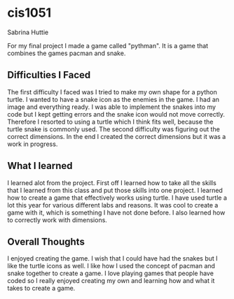 # cis1051
Sabrina Huttie 

For my final project I made a game called "pythman". It is a game that combines the games pacman and snake. 


## Difficulties I Faced
The first difficulty I faced was I tried to make my own shape for a python turtle. I wanted to have a snake icon as the enemies in the game. I had an image and everything ready. I was able to implement the snakes into my code but I kept getting errors and the snake icon would not move correctly. Therefore I resorted to using a turtle which I think fits well, because the turtle snake is commonly used. The second difficulty was figuring out the correct dimensions. In the end I created the correct dimensions but it was a work in progress. 



## What I learned
I learned alot from the project. First off I learned how to take all the skills that I learned from this class and put those skills into one project. I learned how to create a game that effectively works using turtle. I have used turtle a lot this year for various different labs and reasons. It was cool to create a game with it, which is something I have not done before. I also learned how to correctly work with dimensions. 



## Overall Thoughts 
I enjoyed creating the game. I wish that I could have had the snakes but I like the turtle icons as well. I like how I used the concept of pacman and snake together to create a game. I love playing games that people have coded so I really enjoyed creating my own and learning how and what it takes to create a game. 
